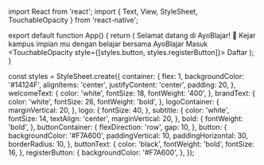 import React from 'react';
import { Text, View, StyleSheet, TouchableOpacity } from 'react-native';

export default function App() {
  return (
    <View style={styles.container}>
      <Text style={styles.welcomeText}>Selamat datang di</Text>
      <Text style={styles.brandText}>AyoBlajar!</Text>
      <View style={styles.logoContainer}>
        <Text style={styles.logo}>📖</Text>
      </View>
      <Text style={styles.subtitle}>
        Kejar kampus impian mu dengan belajar bersama <Text style={styles.bold}>AyoBlajar</Text>
      </Text>
      <View style={styles.buttonContainer}>
        <TouchableOpacity style={styles.button}>
          <Text style={styles.buttonText}>Masuk</Text>
        </TouchableOpacity>
        <TouchableOpacity style={[styles.button, styles.registerButton]}>
          <Text style={styles.buttonText}>Daftar</Text>
        </TouchableOpacity>
      </View>
    </View>
  );
}

const styles = StyleSheet.create({
  container: {
    flex: 1,
    backgroundColor: '#14124F',
    alignItems: 'center',
    justifyContent: 'center',
    padding: 20,
  },
  welcomeText: {
    color: 'white',
    fontSize: 18,
    fontWeight: '400',
  },
  brandText: {
    color: 'white',
    fontSize: 26,
    fontWeight: 'bold',
  },
  logoContainer: {
    marginVertical: 20,
  },
  logo: {
    fontSize: 40,
  },
  subtitle: {
    color: 'white',
    fontSize: 14,
    textAlign: 'center',
    marginVertical: 20,
  },
  bold: {
    fontWeight: 'bold',
  },
  buttonContainer: {
    flexDirection: 'row',
    gap: 10,
  },
  button: {
    backgroundColor: '#F7A600',
    paddingVertical: 10,
    paddingHorizontal: 30,
    borderRadius: 10,
  },
  buttonText: {
    color: 'black',
    fontWeight: 'bold',
    fontSize: 16,
  },
  registerButton: {
    backgroundColor: '#F7A600',
  },
});
